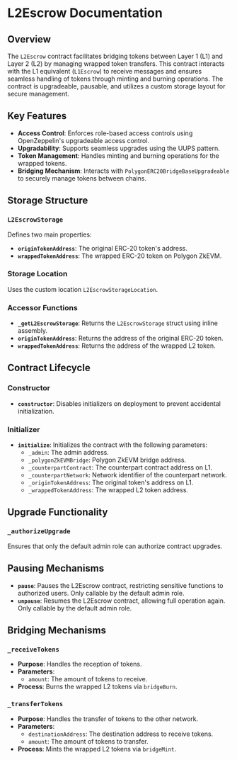 # L2Escrow Documentation

## Overview
The `L2Escrow` contract facilitates bridging tokens between Layer 1 (L1) and Layer 2 (L2) by managing wrapped token transfers. This contract interacts with the L1 equivalent (`L1Escrow`) to receive messages and ensures seamless handling of tokens through minting and burning operations. The contract is upgradeable, pausable, and utilizes a custom storage layout for secure management.

## Key Features
- **Access Control**: Enforces role-based access controls using OpenZeppelin's upgradeable access control.
- **Upgradability**: Supports seamless upgrades using the UUPS pattern.
- **Token Management**: Handles minting and burning operations for the wrapped tokens.
- **Bridging Mechanism**: Interacts with `PolygonERC20BridgeBaseUpgradeable` to securely manage tokens between chains.

## Storage Structure
### `L2EscrowStorage`
Defines two main properties:
- **`originTokenAddress`**: The original ERC-20 token's address.
- **`wrappedTokenAddress`**: The wrapped ERC-20 token on Polygon ZkEVM.

### Storage Location
Uses the custom location `L2EscrowStorageLocation`.

### Accessor Functions
- **`_getL2EscrowStorage`**: Returns the `L2EscrowStorage` struct using inline assembly.
- **`originTokenAddress`**: Returns the address of the original ERC-20 token.
- **`wrappedTokenAddress`**: Returns the address of the wrapped L2 token.

## Contract Lifecycle
### Constructor
- **`constructor`**: Disables initializers on deployment to prevent accidental initialization.

### Initializer
- **`initialize`**: Initializes the contract with the following parameters:
  - `_admin`: The admin address.
  - `_polygonZkEVMBridge`: Polygon ZkEVM bridge address.
  - `_counterpartContract`: The counterpart contract address on L1.
  - `_counterpartNetwork`: Network identifier of the counterpart network.
  - `_originTokenAddress`: The original token's address on L1.
  - `_wrappedTokenAddress`: The wrapped L2 token address.

## Upgrade Functionality
### `_authorizeUpgrade`
Ensures that only the default admin role can authorize contract upgrades.

## Pausing Mechanisms
- **`pause`**: Pauses the L2Escrow contract, restricting sensitive functions to authorized users. Only callable by the default admin role.
- **`unpause`**: Resumes the L2Escrow contract, allowing full operation again. Only callable by the default admin role.

## Bridging Mechanisms
### `_receiveTokens`
- **Purpose**: Handles the reception of tokens.
- **Parameters**:
  - `amount`: The amount of tokens to receive.
- **Process**: Burns the wrapped L2 tokens via `bridgeBurn`.

### `_transferTokens`
- **Purpose**: Handles the transfer of tokens to the other network.
- **Parameters**:
  - `destinationAddress`: The destination address to receive tokens.
  - `amount`: The amount of tokens to transfer.
- **Process**: Mints the wrapped L2 tokens via `bridgeMint`.

